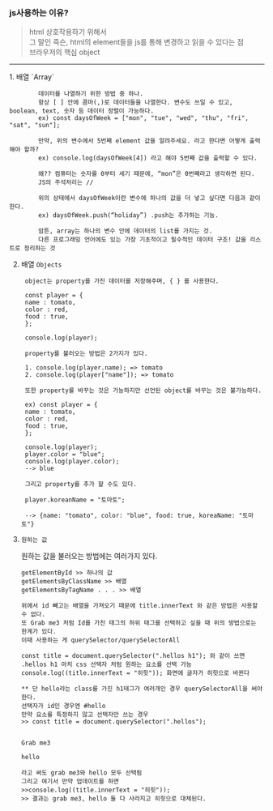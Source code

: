 ### js사용하는 이유?

 > html 상호작용하기 위해서 <br>
그 말인 즉슨, html의 element들을 js를 통해 변경하고 읽을 수 있다는 점 <br>
브라우저의 핵심 object 



<hr>
1. 배열 `Array`


    
            데이터를 나열하기 위한 방법 중 하나.
            항상 [ ] 안에 콤마(,)로 데이터들을 나열한다. 변수도 쓰일 수 있고, boolean, text, 숫자 등 데이터 정렬이 가능하다.
            ex) const daysOfWeek = ["mon", "tue", "wed", "thu", "fri", "sat", "sun"];

            만약, 위의 변수에서 5번째 element 값을 알려주세요. 라고 한다면 어떻게 출력해야 할까?
            ex) console.log(daysOfWeek[4]) 라고 해야 5번째 값을 출력할 수 있다.

            왜?? 컴퓨터는 숫자를 0부터 세기 때문에, “mon”은 0번째라고 생각하면 된다.
            JS의 주석처리는 //

            위의 상태에서 daysOfWeek이란 변수에 하나의 값을 더 넣고 싶다면 다음과 같이한다.
            ex) daysOfWeek.push(“holiday”) .push는 추가하는 기능.

            암튼, array는 하나의 변수 안에 데이터의 list를 가지는 것. 
            다른 프로그래밍 언어에도 있는 가장 기초적이고 필수적인 데이터 구조! 값을 리스트로 정리하는 것

2. 배열 `Objects`

        object는 property를 가진 데이터를 저장해주며, { } 를 사용한다.

        const player = {
        name : tomato,
        color : red,
        food : true,
        };

        console.log(player);

        property를 불러오는 방법은 2가지가 있다.

        1. console.log(player.name); => tomato
        2. console.log(player["name"]); => tomato

        또한 property를 바꾸는 것은 가능하지만 선언된 object를 바꾸는 것은 불가능하다.

        ex) const player = {
        name : tomato,
        color : red,
        food : true,
        };

        console.log(player);
        player.color = "blue";
        console.log(player.color);
        --> blue

        그리고 property를 추가 할 수도 있다.

        player.koreanName = "토마토";

        --> {name: "tomato", color: "blue", food: true, koreaName: "토마토"}
      
      
 3. `원하는 값`

       원하는 값을 불러오는 방법에는 여러가지 있다.

        getElementById >> 하나의 값
        getElementsByClassName >> 배열
        getElementsByTagName . . . >> 배열

        위에서 id 빼고는 배열을 가져오기 때문에 title.innerText 와 같은 방법은 사용할 수 없다.
        또 Grab me3 처럼 Id를 가진 태그의 하위 태그를 선택하고 싶을 때 위의 방법으로는 한계가 있다.
        이때 사용하는 게 querySelector/querySelectorAll

        const title = document.querySelector(".hellos h1"); 와 같이 쓰면
        .hellos h1 마치 css 선택자 처럼 원하는 요소를 선택 가능
        console.log((title.innerText = "히힛")); 화면에 글자가 히힛으로 바뀐다

        ** 단 hello라는 class를 가진 h1태그가 여러개인 경우 querySelectorAll을 써야 한다.
        선택자가 id인 경우엔 #hello
        만약 요소를 특정하지 않고 선택자만 쓰는 경우
        >> const title = document.querySelector(".hellos");


        Grab me3

        hello

        라고 써도 grab me3와 hello 모두 선택됨
        그리고 여기서 만약 업데이트를 하면
        >>console.log((title.innerText = "히힛"));
        >> 결과는 grab me3, hello 둘 다 사라지고 히힛으로 대체된다.
